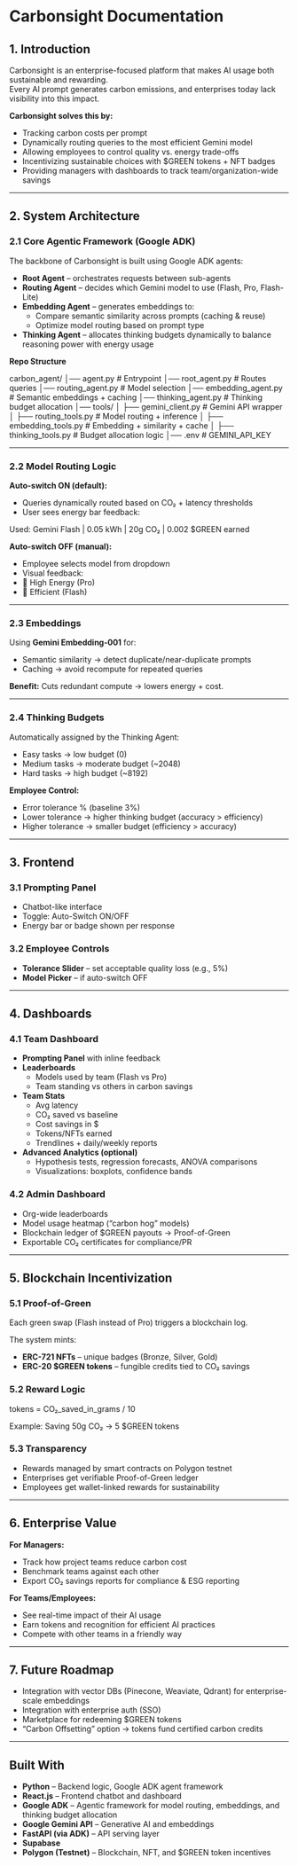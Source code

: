 # Carbonsight Documentation  

## 1. Introduction  
Carbonsight is an enterprise-focused platform that makes AI usage both sustainable and rewarding.  
Every AI prompt generates carbon emissions, and enterprises today lack visibility into this impact.  

**Carbonsight solves this by:**  
- Tracking carbon costs per prompt  
- Dynamically routing queries to the most efficient Gemini model  
- Allowing employees to control quality vs. energy trade-offs  
- Incentivizing sustainable choices with $GREEN tokens + NFT badges  
- Providing managers with dashboards to track team/organization-wide savings  

---

## 2. System Architecture  

### 2.1 Core Agentic Framework (Google ADK)  
The backbone of Carbonsight is built using Google ADK agents:  
- **Root Agent** – orchestrates requests between sub-agents  
- **Routing Agent** – decides which Gemini model to use (Flash, Pro, Flash-Lite)  
- **Embedding Agent** – generates embeddings to:  
  - Compare semantic similarity across prompts (caching & reuse)  
  - Optimize model routing based on prompt type  
- **Thinking Agent** – allocates thinking budgets dynamically to balance reasoning power with energy usage  

**Repo Structure**  

carbon_agent/
│── agent.py # Entrypoint
│── root_agent.py # Routes queries
│── routing_agent.py # Model selection
│── embedding_agent.py # Semantic embeddings + caching
│── thinking_agent.py # Thinking budget allocation
│── tools/
│ ├── gemini_client.py # Gemini API wrapper
│ ├── routing_tools.py # Model routing + inference
│ ├── embedding_tools.py # Embedding + similarity + cache
│ ├── thinking_tools.py # Budget allocation logic
│── .env # GEMINI_API_KEY


---

### 2.2 Model Routing Logic  
**Auto-switch ON (default):**  
- Queries dynamically routed based on CO₂ + latency thresholds  
- User sees energy bar feedback:
  
Used: Gemini Flash | 0.05 kWh | 20g CO₂ | 0.002 $GREEN earned


**Auto-switch OFF (manual):**  
- Employee selects model from dropdown  
- Visual feedback:  
- 🔴 High Energy (Pro)  
- 🔵 Efficient (Flash)  

---

### 2.3 Embeddings  
Using **Gemini Embedding-001** for:  
- Semantic similarity → detect duplicate/near-duplicate prompts  
- Caching → avoid recompute for repeated queries  

**Benefit:** Cuts redundant compute → lowers energy + cost.  

---

### 2.4 Thinking Budgets  
Automatically assigned by the Thinking Agent:  
- Easy tasks → low budget (0)  
- Medium tasks → moderate budget (~2048)  
- Hard tasks → high budget (~8192)  

**Employee Control:**  
- Error tolerance % (baseline 3%)  
- Lower tolerance → higher thinking budget (accuracy > efficiency)  
- Higher tolerance → smaller budget (efficiency > accuracy)  

---

## 3. Frontend  

### 3.1 Prompting Panel  
- Chatbot-like interface  
- Toggle: Auto-Switch ON/OFF  
- Energy bar or badge shown per response  

### 3.2 Employee Controls  
- **Tolerance Slider** – set acceptable quality loss (e.g., 5%)  
- **Model Picker** – if auto-switch OFF  

---

## 4. Dashboards  

### 4.1 Team Dashboard  
- **Prompting Panel** with inline feedback  
- **Leaderboards**  
  - Models used by team (Flash vs Pro)  
  - Team standing vs others in carbon savings  
- **Team Stats**  
  - Avg latency  
  - CO₂ saved vs baseline  
  - Cost savings in $  
  - Tokens/NFTs earned  
  - Trendlines + daily/weekly reports  
- **Advanced Analytics (optional)**  
  - Hypothesis tests, regression forecasts, ANOVA comparisons  
  - Visualizations: boxplots, confidence bands  

### 4.2 Admin Dashboard  
  - Org-wide leaderboards  
  - Model usage heatmap (“carbon hog” models)  
  - Blockchain ledger of $GREEN payouts → Proof-of-Green  
  - Exportable CO₂ certificates for compliance/PR  

---

## 5. Blockchain Incentivization  

### 5.1 Proof-of-Green  
Each green swap (Flash instead of Pro) triggers a blockchain log.  

The system mints:  
- **ERC-721 NFTs** – unique badges (Bronze, Silver, Gold)  
- **ERC-20 $GREEN tokens** – fungible credits tied to CO₂ savings  

### 5.2 Reward Logic  

tokens = CO₂_saved_in_grams / 10

Example: Saving 50g CO₂ → 5 $GREEN tokens  

### 5.3 Transparency  
- Rewards managed by smart contracts on Polygon testnet  
- Enterprises get verifiable Proof-of-Green ledger  
- Employees get wallet-linked rewards for sustainability  

---

## 6. Enterprise Value  

**For Managers:**  
- Track how project teams reduce carbon cost  
- Benchmark teams against each other  
- Export CO₂ savings reports for compliance & ESG reporting  

**For Teams/Employees:**  
- See real-time impact of their AI usage  
- Earn tokens and recognition for efficient AI practices  
- Compete with other teams in a friendly way  

---

## 7. Future Roadmap  
- Integration with vector DBs (Pinecone, Weaviate, Qdrant) for enterprise-scale embeddings  
- Integration with enterprise auth (SSO)  
- Marketplace for redeeming $GREEN tokens  
- “Carbon Offsetting” option → tokens fund certified carbon credits  

---

## Built With  
- **Python** – Backend logic, Google ADK agent framework  
- **React.js** – Frontend chatbot and dashboard  
- **Google ADK** – Agentic framework for model routing, embeddings, and thinking budget allocation  
- **Google Gemini API** – Generative AI and embeddings  
- **FastAPI (via ADK)** – API serving layer
- **Supabase**
- **Polygon (Testnet)** – Blockchain, NFT, and $GREEN token incentives  
